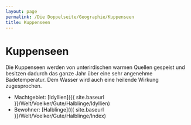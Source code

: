 ```yaml
---
layout: page
permalink: /Die Doppelseite/Geographie/Kuppenseen
title: Kuppenseen
---
```


# Kuppenseen

Die Kuppenseen werden von unterirdischen warmen Quellen gespeist und besitzen dadurch das ganze Jahr über eine sehr angenehme Badetemperatur. Dem Wasser wird auch eine heilende Wirkung zugesprochen.

- Machtgebiet: [Idyllien]({{ site.baseurl }}/Welt/Voelker/Gute/Halblinge/Idyllien)
- Bewohner: [Halblinge]({{ site.baseurl }}/Welt/Voelker/Gute/Halblinge/Index)

